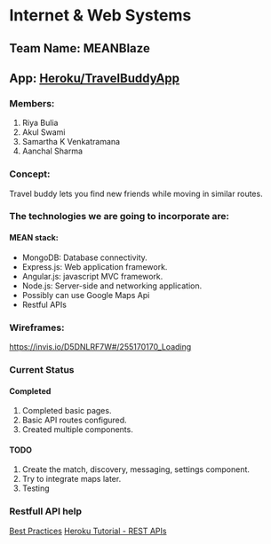 # Internet & Web Systems
## Team Name: MEANBlaze
## App: [Heroku/TravelBuddyApp](https://travel-buddy-app.herokuapp.com/)
### Members:
1. Riya Bulia
2. Akul Swami
3. Samartha K Venkatramana
4. Aanchal Sharma
### Concept:
Travel buddy lets you find new friends while moving in similar routes.
### The technologies we are going to incorporate are:
#### MEAN stack:
  - MongoDB: Database connectivity.
  - Express.js: Web application framework.
  - Angular.js: javascript MVC framework.
  - Node.js: Server-side and networking application.
  - Possibly can use Google Maps Api
  - Restful APIs
### Wireframes:
https://invis.io/D5DNLRF7W#/255170170_Loading

### Current Status
#### Completed
1. Completed basic pages.
2. Basic API routes configured.
3. Created multiple components.

#### TODO
1. Create the match, discovery, messaging, settings component.
2. Try to integrate maps later.
3. Testing






### Restfull API help
[Best Practices](http://www.vinaysahni.com/best-practices-for-a-pragmatic-restful-api)
[Heroku Tutorial - REST APIs](https://devcenter.heroku.com/articles/mean-apps-restful-api#source-code-structure)



